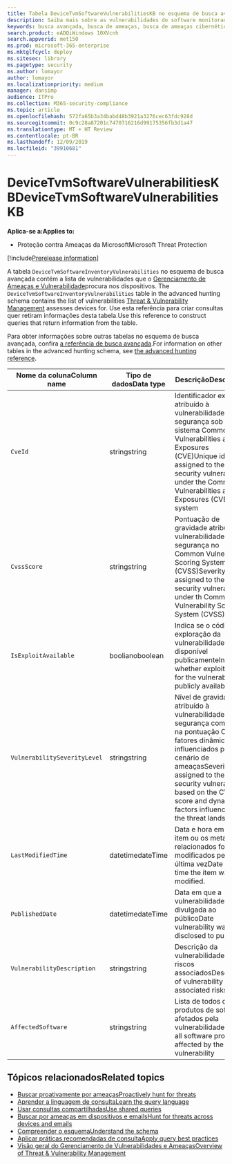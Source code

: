 ```yaml
---
title: Tabela DeviceTvmSoftwareVulnerabilitiesKB no esquema de busca avançada
description: Saiba mais sobre as vulnerabilidades do software monitoradas pelo Gerenciamento de Ameaças e Vulnerabilidades na tabela DeviceTvmSoftwareVulnerabilitiesKB do esquema de busca avançada.
keywords: busca avançada, busca de ameaças, busca de ameaças cibernéticas, pesquisa, consulta, telemetria, esquema, referência, kusto, tabela, coluna, tipo de dados, descrição, gerenciamento de ameaças e vulnerabilidades, TVM, gerenciamento de dispositivos, software, inventário, vulnerabilidades, ID de CVE, CVSS, DeviceTvmSecureConfigurationAssessment
search.product: eADQiWindows 10XVcnh
search.appverid: met150
ms.prod: microsoft-365-enterprise
ms.mktglfcycl: deploy
ms.sitesec: library
ms.pagetype: security
ms.author: lomayor
author: lomayor
ms.localizationpriority: medium
manager: dansimp
audience: ITPro
ms.collection: M365-security-compliance
ms.topic: article
ms.openlocfilehash: 572fa65b3a34babd48b3921a3276cec63fdc928d
ms.sourcegitcommit: 0c9c28a87201c7470716216d99175356fb3d1a47
ms.translationtype: MT + HT Review
ms.contentlocale: pt-BR
ms.lasthandoff: 12/09/2019
ms.locfileid: "39910681"
---
```

# <a name="devicetvmsoftwarevulnerabilitieskb"></a><span data-ttu-id="e186f-104">DeviceTvmSoftwareVulnerabilitiesKB</span><span class="sxs-lookup"><span data-stu-id="e186f-104">DeviceTvmSoftwareVulnerabilitiesKB</span></span>

<span data-ttu-id="e186f-105">**Aplica-se a:**</span><span class="sxs-lookup"><span data-stu-id="e186f-105">**Applies to:**</span></span>
- <span data-ttu-id="e186f-106">Proteção contra Ameaças da Microsoft</span><span class="sxs-lookup"><span data-stu-id="e186f-106">Microsoft Threat Protection</span></span>

[!include[Prerelease information](prerelease.md)]

<span data-ttu-id="e186f-107">A tabela `DeviceTvmSoftwareInventoryVulnerabilities` no esquema de busca avançada contém a lista de vulnerabilidades que o [Gerenciamento de Ameaças e Vulnerabilidade](https://docs.microsoft.com/windows/security/threat-protection/microsoft-defender-atp/next-gen-threat-and-vuln-mgt)procura nos dispositivos. </span><span class="sxs-lookup"><span data-stu-id="e186f-107">The `DeviceTvmSoftwareInventoryVulnerabilities` table in the advanced hunting schema contains the list of vulnerabilities [Threat & Vulnerability Management](https://docs.microsoft.com/windows/security/threat-protection/microsoft-defender-atp/next-gen-threat-and-vuln-mgt) assesses devices for.</span></span> <span data-ttu-id="e186f-108">Use esta referência para criar consultas quer retiram informações desta tabela.</span><span class="sxs-lookup"><span data-stu-id="e186f-108">Use this reference to construct queries that return information from the table.</span></span>

<span data-ttu-id="e186f-109">Para obter informações sobre outras tabelas no esquema de busca avançada, confira [a referência de busca avançada](advanced-hunting-schema-tables.md).</span><span class="sxs-lookup"><span data-stu-id="e186f-109">For information on other tables in the advanced hunting schema, see [the advanced hunting reference](advanced-hunting-schema-tables.md).</span></span>

| <span data-ttu-id="e186f-110">Nome da coluna</span><span class="sxs-lookup"><span data-stu-id="e186f-110">Column name</span></span> | <span data-ttu-id="e186f-111">Tipo de dados</span><span class="sxs-lookup"><span data-stu-id="e186f-111">Data type</span></span> | <span data-ttu-id="e186f-112">Descrição</span><span class="sxs-lookup"><span data-stu-id="e186f-112">Description</span></span> |
|-------------|-----------|-------------|
| `CveId` | <span data-ttu-id="e186f-113">string</span><span class="sxs-lookup"><span data-stu-id="e186f-113">string</span></span> | <span data-ttu-id="e186f-114">Identificador exclusivo atribuído à vulnerabilidade de segurança sob o sistema Common Vulnerabilities and Exposures (CVE)</span><span class="sxs-lookup"><span data-stu-id="e186f-114">Unique identifier assigned to the security vulnerability under the Common Vulnerabilities and Exposures (CVE) system</span></span> |
| `CvssScore` | <span data-ttu-id="e186f-115">string</span><span class="sxs-lookup"><span data-stu-id="e186f-115">string</span></span> | <span data-ttu-id="e186f-116">Pontuação de gravidade atribuída à vulnerabilidade de segurança no Common Vulnerability Scoring System (CVSS)</span><span class="sxs-lookup"><span data-stu-id="e186f-116">Severity score assigned to the security vulnerability under th Common Vulnerability Scoring System (CVSS)</span></span> |
| `IsExploitAvailable` | <span data-ttu-id="e186f-117">booliano</span><span class="sxs-lookup"><span data-stu-id="e186f-117">boolean</span></span> | <span data-ttu-id="e186f-118">Indica se o código de exploração da vulnerabilidade está disponível publicamente</span><span class="sxs-lookup"><span data-stu-id="e186f-118">Indicates whether exploit code for the vulnerability is publicly available</span></span> |
| `VulnerabilitySeverityLevel` | <span data-ttu-id="e186f-119">string</span><span class="sxs-lookup"><span data-stu-id="e186f-119">string</span></span> | <span data-ttu-id="e186f-120">Nível de gravidade atribuído à vulnerabilidade de segurança com base na pontuação CVSS e fatores dinâmicos influenciados pelo cenário de ameaças</span><span class="sxs-lookup"><span data-stu-id="e186f-120">Severity level assigned to the security vulnerability based on the CVSS score and dynamic factors influenced by the threat landscape</span></span> |
| `LastModifiedTime` | <span data-ttu-id="e186f-121">datetime</span><span class="sxs-lookup"><span data-stu-id="e186f-121">dateTime</span></span> | <span data-ttu-id="e186f-122">Data e hora em que o item ou os metadados relacionados foram modificados pela última vez</span><span class="sxs-lookup"><span data-stu-id="e186f-122">Date and time the item was last modified.</span></span> |
| `PublishedDate` | <span data-ttu-id="e186f-123">datetime</span><span class="sxs-lookup"><span data-stu-id="e186f-123">dateTime</span></span> | <span data-ttu-id="e186f-124">Data em que a vulnerabilidade foi divulgada ao público</span><span class="sxs-lookup"><span data-stu-id="e186f-124">Date vulnerability was disclosed to public</span></span> |
| `VulnerabilityDescription` | <span data-ttu-id="e186f-125">string</span><span class="sxs-lookup"><span data-stu-id="e186f-125">string</span></span> | <span data-ttu-id="e186f-126">Descrição da vulnerabilidade e riscos associados</span><span class="sxs-lookup"><span data-stu-id="e186f-126">Description of vulnerability and associated risks</span></span> |
| `AffectedSoftware` | <span data-ttu-id="e186f-127">string</span><span class="sxs-lookup"><span data-stu-id="e186f-127">string</span></span> | <span data-ttu-id="e186f-128">Lista de todos os produtos de software afetados pela vulnerabilidade</span><span class="sxs-lookup"><span data-stu-id="e186f-128">List of all software products affected by the vulnerability</span></span> |

## <a name="related-topics"></a><span data-ttu-id="e186f-129">Tópicos relacionados</span><span class="sxs-lookup"><span data-stu-id="e186f-129">Related topics</span></span>

- [<span data-ttu-id="e186f-130">Buscar proativamente por ameaças</span><span class="sxs-lookup"><span data-stu-id="e186f-130">Proactively hunt for threats</span></span>](advanced-hunting-overview.md)
- [<span data-ttu-id="e186f-131">Aprender a linguagem de consulta</span><span class="sxs-lookup"><span data-stu-id="e186f-131">Learn the query language</span></span>](advanced-hunting-query-language.md)
- [<span data-ttu-id="e186f-132">Usar consultas compartilhadas</span><span class="sxs-lookup"><span data-stu-id="e186f-132">Use shared queries</span></span>](advanced-hunting-shared-queries.md)
- [<span data-ttu-id="e186f-133">Buscar por ameaças em dispositivos e emails</span><span class="sxs-lookup"><span data-stu-id="e186f-133">Hunt for threats across devices and emails</span></span>](advanced-hunting-query-emails-devices.md)
- [<span data-ttu-id="e186f-134">Compreender o esquema</span><span class="sxs-lookup"><span data-stu-id="e186f-134">Understand the schema</span></span>](advanced-hunting-schema-tables.md)
- [<span data-ttu-id="e186f-135">Aplicar práticas recomendadas de consulta</span><span class="sxs-lookup"><span data-stu-id="e186f-135">Apply query best practices</span></span>](advanced-hunting-best-practices.md)
- [<span data-ttu-id="e186f-136">Visão geral do Gerenciamento de Vulnerabilidades e Ameaças</span><span class="sxs-lookup"><span data-stu-id="e186f-136">Overview of Threat & Vulnerability Management</span></span>](https://docs.microsoft.com/windows/security/threat-protection/microsoft-defender-atp/next-gen-threat-and-vuln-mgt)
